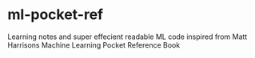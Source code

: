 # ml-pocket-ref
Learning notes and super effecient readable ML code inspired from Matt Harrisons Machine Learning Pocket Reference Book
